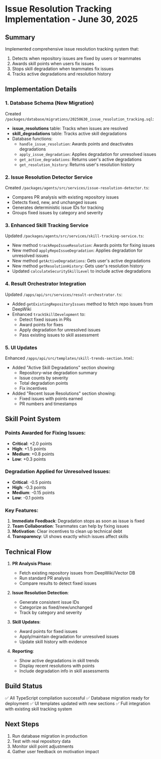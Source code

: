 # Issue Resolution Tracking Implementation - June 30, 2025

## Summary

Implemented comprehensive issue resolution tracking system that:
1. Detects when repository issues are fixed by users or teammates
2. Awards skill points when users fix issues
3. Stops skill degradation when teammates fix issues
4. Tracks active degradations and resolution history

## Implementation Details

### 1. Database Schema (New Migration)
Created `/packages/database/migrations/20250630_issue_resolution_tracking.sql`:
- **issue_resolutions** table: Tracks when issues are resolved
- **skill_degradations** table: Tracks active skill degradations
- Database functions:
  - `handle_issue_resolution`: Awards points and deactivates degradations
  - `apply_issue_degradation`: Applies degradation for unresolved issues
  - `get_active_degradations`: Returns user's active degradations
  - `get_resolution_history`: Returns user's resolution history

### 2. Issue Resolution Detector Service
Created `/packages/agents/src/services/issue-resolution-detector.ts`:
- Compares PR analysis with existing repository issues
- Detects fixed, new, and unchanged issues
- Generates deterministic issue IDs for tracking
- Groups fixed issues by category and severity

### 3. Enhanced Skill Tracking Service
Updated `/packages/agents/src/services/skill-tracking-service.ts`:
- New method `trackRepoIssueResolution`: Awards points for fixing issues
- New method `applyRepoIssueDegradation`: Applies degradation for unresolved issues
- New method `getActiveDegradations`: Gets user's active degradations
- New method `getResolutionHistory`: Gets user's resolution history
- Updated `calculateSecuritySkillLevel` to include active degradations

### 4. Result Orchestrator Integration
Updated `/apps/api/src/services/result-orchestrator.ts`:
- Added `getExistingRepositoryIssues` method to fetch repo issues from DeepWiki
- Enhanced `trackSkillDevelopment` to:
  - Detect fixed issues in PRs
  - Award points for fixes
  - Apply degradation for unresolved issues
  - Pass existing issues to skill assessment

### 5. UI Updates
Enhanced `/apps/api/src/templates/skill-trends-section.html`:
- Added "Active Skill Degradations" section showing:
  - Repository-wise degradation summary
  - Issue counts by severity
  - Total degradation points
  - Fix incentives
- Added "Recent Issue Resolutions" section showing:
  - Fixed issues with points earned
  - PR numbers and timestamps

## Skill Point System

### Points Awarded for Fixing Issues:
- **Critical**: +2.0 points
- **High**: +1.5 points
- **Medium**: +0.8 points
- **Low**: +0.3 points

### Degradation Applied for Unresolved Issues:
- **Critical**: -0.5 points
- **High**: -0.3 points
- **Medium**: -0.15 points
- **Low**: -0.1 points

### Key Features:
1. **Immediate Feedback**: Degradation stops as soon as issue is fixed
2. **Team Collaboration**: Teammates can help by fixing issues
3. **Motivation**: Clear incentives to clean up technical debt
4. **Transparency**: UI shows exactly which issues affect skills

## Technical Flow

1. **PR Analysis Phase**:
   - Fetch existing repository issues from DeepWiki/Vector DB
   - Run standard PR analysis
   - Compare results to detect fixed issues

2. **Issue Resolution Detection**:
   - Generate consistent issue IDs
   - Categorize as fixed/new/unchanged
   - Track by category and severity

3. **Skill Updates**:
   - Award points for fixed issues
   - Apply/maintain degradation for unresolved issues
   - Update skill history with evidence

4. **Reporting**:
   - Show active degradations in skill trends
   - Display recent resolutions with points
   - Include degradation info in skill assessments

## Build Status
✅ All TypeScript compilation successful
✅ Database migration ready for deployment
✅ UI templates updated with new sections
✅ Full integration with existing skill tracking system

## Next Steps
1. Run database migration in production
2. Test with real repository data
3. Monitor skill point adjustments
4. Gather user feedback on motivation impact